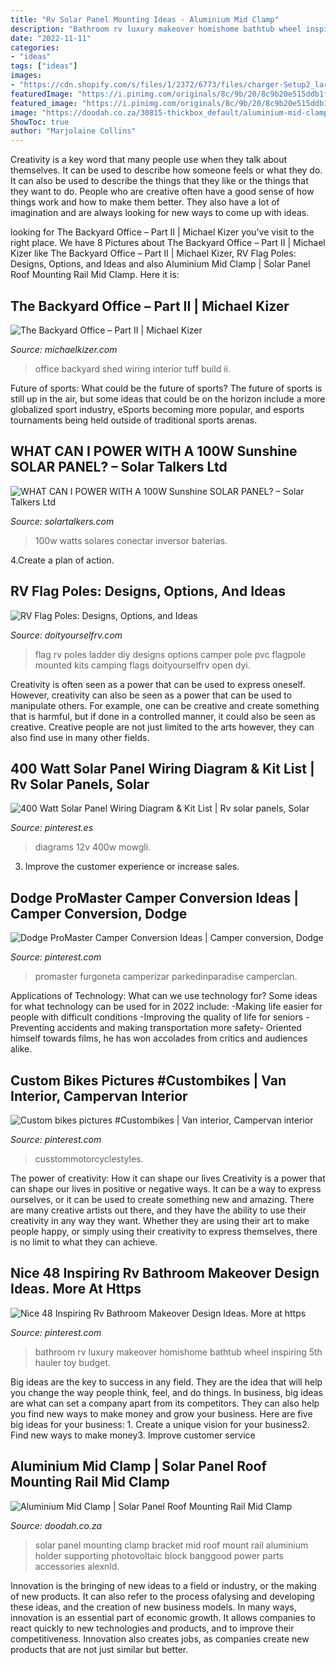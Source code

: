 ```yaml
---
title: "Rv Solar Panel Mounting Ideas - Aluminium Mid Clamp"
description: "Bathroom rv luxury makeover homishome bathtub wheel inspiring 5th hauler toy budget"
date: "2022-11-11"
categories:
- "ideas"
tags: ["ideas"]
images:
- "https://cdn.shopify.com/s/files/1/2372/6773/files/charger-Setup2_large.jpg?v=1516637208"
featuredImage: "https://i.pinimg.com/originals/8c/9b/20/8c9b20e515ddb1f67cd6a9b4897b8469.jpg"
featured_image: "https://i.pinimg.com/originals/8c/9b/20/8c9b20e515ddb1f67cd6a9b4897b8469.jpg"
image: "https://doodah.co.za/30815-thickbox_default/aluminium-mid-clamp-solar-panel-rail-roof-mounting.jpg"
ShowToc: true
author: "Marjolaine Collins"
---
```



Creativity is a key word that many people use when they talk about themselves. It can be used to describe how someone feels or what they do. It can also be used to describe the things that they like or the things that they want to do. People who are creative often have a good sense of how things work and how to make them better. They also have a lot of imagination and are always looking for new ways to come up with ideas.

	

		
looking for The Backyard Office – Part II | Michael Kizer you've visit to the right place. We have 8 Pictures about The Backyard Office – Part II | Michael Kizer like The Backyard Office – Part II | Michael Kizer, RV Flag Poles: Designs, Options, and Ideas and also Aluminium Mid Clamp | Solar Panel Roof Mounting Rail Mid Clamp. Here it is:
		
    
## The Backyard Office – Part II | Michael Kizer

<img loading=lazy src="http://michael.kizer.us/wp-content/uploads/sites/2/2014/11/IMG_3157.jpg" onerror="this.onerror=null;this.src='https://tse3.mm.bing.net/th?id=OIP.qWiBcJgXYRix_fjtjDbW0gHaLH&amp;pid=15.1';" alt="The Backyard Office – Part II | Michael Kizer">

_Source: michaelkizer.com_

>office backyard shed wiring interior tuff build ii. 

	

Future of sports: What could be the future of sports?
The future of sports is still up in the air, but some ideas that could be on the horizon include a more globalized sport industry, eSports becoming more popular, and esports tournaments being held outside of traditional sports arenas.

    
## WHAT CAN I POWER WITH A 100W Sunshine SOLAR PANEL? – Solar Talkers Ltd

<img loading=lazy src="https://cdn.shopify.com/s/files/1/2372/6773/files/charger-Setup2_large.jpg?v=1516637208" onerror="this.onerror=null;this.src='https://tse2.mm.bing.net/th?id=OIP.kvL9w3Wlj8JOhi4CHzFeBwHaE0&amp;pid=15.1';" alt="WHAT CAN I POWER WITH A 100W Sunshine SOLAR PANEL? – Solar Talkers Ltd">

_Source: solartalkers.com_

>100w watts solares conectar inversor baterias. 

	

4.Create a plan of action.

    
## RV Flag Poles: Designs, Options, And Ideas

<img loading=lazy src="http://www.doityourselfrv.com/wp-content/uploads/2013/12/rv-flag-poles-ladder-2.jpg" onerror="this.onerror=null;this.src='https://tse4.mm.bing.net/th?id=OIP.wqBT6AwPtT-KwdvFflR_4gAAAA&amp;pid=15.1';" alt="RV Flag Poles: Designs, Options, and Ideas">

_Source: doityourselfrv.com_

>flag rv poles ladder diy designs options camper pole pvc flagpole mounted kits camping flags doityourselfrv open dyi. 

	

Creativity is often seen as a power that can be used to express oneself. However, creativity can also be seen as a power that can be used to manipulate others. For example, one can be creative and create something that is harmful, but if done in a controlled manner, it could also be seen as creative. Creative people are not just limited to the arts however, they can also find use in many other fields.

    
## 400 Watt Solar Panel Wiring Diagram &amp; Kit List | Rv Solar Panels, Solar

<img loading=lazy src="https://i.pinimg.com/originals/8c/9b/20/8c9b20e515ddb1f67cd6a9b4897b8469.jpg" onerror="this.onerror=null;this.src='https://tse2.mm.bing.net/th?id=OIP.LrnL7szE-6DwTJxktsbmIwHaLH&amp;pid=15.1';" alt="400 Watt Solar Panel Wiring Diagram &amp; Kit List | Rv solar panels, Solar">

_Source: pinterest.es_

>diagrams 12v 400w mowgli. 

	

3. Improve the customer experience or increase sales.

    
## Dodge ProMaster Camper Conversion Ideas | Camper Conversion, Dodge

<img loading=lazy src="https://i.pinimg.com/originals/90/fd/9a/90fd9a20c0c88eae8831a1d70b8ad3d7.jpg" onerror="this.onerror=null;this.src='https://tse3.mm.bing.net/th?id=OIP.5k_dtcNb2wd5cNR2ev9P_gHaHa&amp;pid=15.1';" alt="Dodge ProMaster Camper Conversion Ideas | Camper conversion, Dodge">

_Source: pinterest.com_

>promaster furgoneta camperizar parkedinparadise camperclan. 

	

Applications of Technology: What can we use technology for?
Some ideas for what technology can be used for in 2022 include: 
-Making life easier for people with difficult conditions 
-Improving the quality of life for seniors 
-Preventing accidents and making transportation more safety- Oriented himself towards films, he has won accolades from critics and audiences alike.

    
## Custom Bikes Pictures #Custombikes | Van Interior, Campervan Interior

<img loading=lazy src="https://i.pinimg.com/originals/42/ae/7a/42ae7ae22937e8d3dbcb33885cbc7526.jpg" onerror="this.onerror=null;this.src='https://tse4.mm.bing.net/th?id=OIP.ari2T_299KpaBtUrs70YkAHaJQ&amp;pid=15.1';" alt="Custom bikes pictures #Custombikes | Van interior, Campervan interior">

_Source: pinterest.com_

>cusstommotorcyclestyles. 

	

The power of creativity: How it can shape our lives
Creativity is a power that can shape our lives in positive or negative ways. It can be a way to express ourselves, or it can be used to create something new and amazing. There are many creative artists out there, and they have the ability to use their creativity in any way they want. Whether they are using their art to make people happy, or simply using their creativity to express themselves, there is no limit to what they can achieve.

    
## Nice 48 Inspiring Rv Bathroom Makeover Design Ideas. More At Https

<img loading=lazy src="https://i.pinimg.com/originals/9c/20/3e/9c203e9f79b9b7d2630f2428c6b8501d.jpg" onerror="this.onerror=null;this.src='https://tse4.mm.bing.net/th?id=OIP.AaG4PsCC-0HFXrICaZ9KSgHaLH&amp;pid=15.1';" alt="Nice 48 Inspiring Rv Bathroom Makeover Design Ideas. More at https">

_Source: pinterest.com_

>bathroom rv luxury makeover homishome bathtub wheel inspiring 5th hauler toy budget. 

	

Big ideas are the key to success in any field. They are the idea that will help you change the way people think, feel, and do things. In business, big ideas are what can set a company apart from its competitors. They can also help you find new ways to make money and grow your business. Here are five big ideas for your business: 1. Create a unique vision for your business2. Find new ways to make money3. Improve customer service
    
## Aluminium Mid Clamp | Solar Panel Roof Mounting Rail Mid Clamp

<img loading=lazy src="https://doodah.co.za/30815-thickbox_default/aluminium-mid-clamp-solar-panel-rail-roof-mounting.jpg" onerror="this.onerror=null;this.src='https://tse1.mm.bing.net/th?id=OIP.LuRPYzWNUd79nXbv-rnkoQHaHa&amp;pid=15.1';" alt="Aluminium Mid Clamp | Solar Panel Roof Mounting Rail Mid Clamp">

_Source: doodah.co.za_

>solar panel mounting clamp bracket mid roof mount rail aluminium holder supporting photovoltaic block banggood power parts accessories alexnld. 

	

Innovation is the bringing of new ideas to a field or industry, or the making of new products. It can also refer to the process ofalysing and developing these ideas, and the creation of new business models. In many ways, innovation is an essential part of economic growth. It allows companies to react quickly to new technologies and products, and to improve their competitiveness. Innovation also creates jobs, as companies create new products that are not just similar but better.

